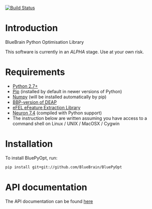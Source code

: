 [![Build Status](https://travis-ci.org/BlueBrain/BluePyOpt.svg?branch=master)](https://travis-ci.org/BlueBrain/BluePyOpt)

Introduction
============

BlueBrain Python Optimisation Library

This software is currently in an *ALPHA* stage. Use at your own risk.

Requirements
============

* [Python 2.7+](https://www.python.org/download/releases/2.7/)
* [Pip](https://pip.pypa.io) (installed by default in newer versions of Python)
* [Numpy](http://www.numpy.org) (will be installed automatically by pip)
* [BBP-version of DEAP](https://github.com/BlueBrain/deap)
* [eFEL eFeature Extraction Library](https://github.com/BlueBrain/eFEL)
* [Neuron 7.4](http://neuron.yale.edu/) (compiled with Python support)
* The instruction below are written assuming you have access to a command shell
on Linux / UNIX / MacOSX / Cygwin

Installation
============

To install BluePyOpt, run:

```bash
pip install git+git://github.com/BlueBrain/BluePyOpt
```

API documentation
==================
The API documentation can be found [here](http://bluebrain.github.io/BluePyOpt)

